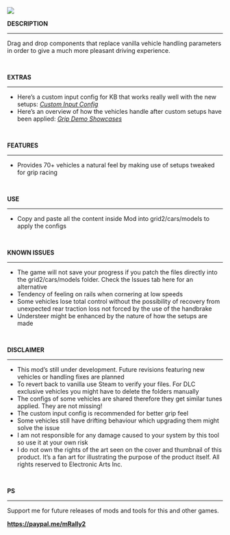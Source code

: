 <img src="https://public-files.gumroad.com/57t7ekfseoviazs8z6i136un4tai">
<div class="rich-text">
   <p><strong>DESCRIPTION</strong></p>
   <hr>
   <p>Drag and drop components that replace vanilla vehicle handling parameters in order to give a much more pleasant driving experience.</p>
   <p><br></p>
   <strong>EXTRAS</strong></p>
   <hr>
   <ul>
      <li>Here’s a custom input config for KB that works really well with the new setups: <a target="_blank" rel="noopener noreferrer nofollow" href="https://mega.nz/file/l5xAWTYT#RlaZ3IoRzIsHvMFDo2XjH-2ZKWeqKw7jElml2jczICQ"><em>Custom Input Config</em></a><br></li>
      <li>Here’s an overview of how the vehicles handle after custom setups have been applied: <a target="_blank" rel="noopener noreferrer nofollow" href="https://youtube.com/playlist?list=PLlY5XyV8TgXXgqIyIL7sLi3clJKr58_66"><em>Grip Demo Showcases</em></a></li>
   </ul>
   <p><br></p>
   <p><strong>FEATURES</strong></p>
   <hr>
   <ul>
      <li>Provides 70+ vehicles a natural feel by making use of setups tweaked for grip racing</li>
   </ul>
   <p><br></p>
   <p><strong>USE</strong></p>
   <hr>
   <ul>
      <li>Copy and paste all the content inside Mod into grid2/cars/models to apply the configs</li>
   </ul>
   <p><br></p>
   <p><strong>KNOWN ISSUES</strong></p>
   <hr>
   <ul>
      <li>The game will not save your progress if you patch the files directly into the grid2/cars/models folder. Check the Issues tab here for an alternative</li>
      <li>Tendency of feeling on rails when cornering at low speeds</li>
      <li>Some vehicles lose total control without the possibility of recovery from unexpected rear traction loss not forced by the use of the handbrake</li>
      <li>Understeer might be enhanced by the nature of how the setups are made</li>
   </ul>
   <p><br></p>
   <p><strong>DISCLAIMER</strong></p>
   <hr>
   <ul>
      <li>This mod’s still under development. Future revisions featuring new vehicles or handling fixes are planned</li>
      <li>To revert back to vanilla use Steam to verify your files. For DLC exclusive vehicles you might have to delete the folders manually</li>
      <li>The configs of some vehicles are shared therefore they get similar tunes applied. They are not missing!</li>
      <li>The custom input config is recommended for better grip feel</li>
      <li>Some vehicles still have drifting behaviour which upgrading them might solve the issue</li>
      <li>I am not responsible for any damage caused to your system by this tool so use it at your own risk</li>
      <li>I do not own the rights of the art seen on the cover and thumbnail of this product. It’s a fan art for illustrating the purpose of the product itself. All rights reserved to Electronic Arts Inc.</li>
   </ul>
   <p><br></p>
   <p><strong>PS</strong></p>
   <hr>
   <p>Support me for future releases of mods and tools for this and other games.</p>
   <p><strong><a href="https://paypal.me/mRally2" target="_blank" rel="noopener noreferrer nofollow">https://paypal.me/mRally2</a></strong></p>
</div>
